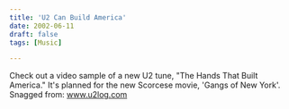 ```yaml
---
title: 'U2 Can Build America'
date: 2002-06-11
draft: false
tags: [Music]

---
```


Check out a video sample of a new U2 tune, "The Hands That Built America." It's planned for the new Scorcese movie, 'Gangs of New York'. Snagged from: www.u2log.com